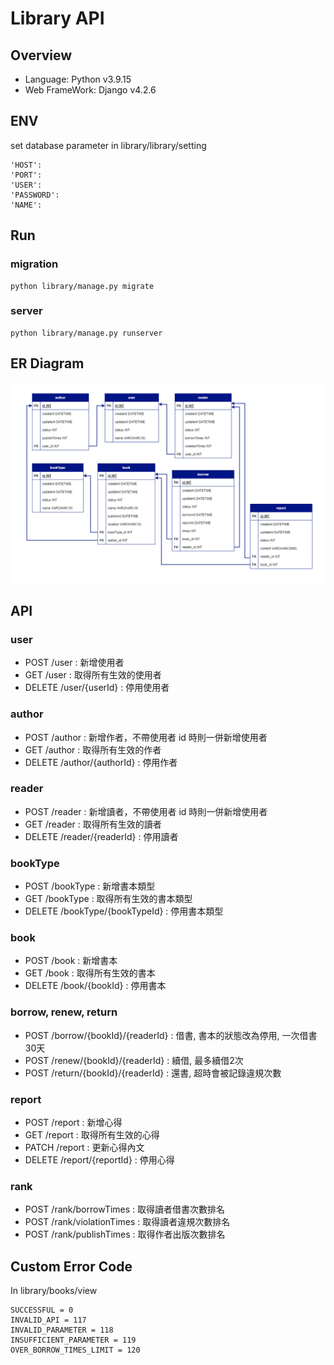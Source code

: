 # Library API

## Overview

- Language: Python v3.9.15
- Web FrameWork: Django v4.2.6

## ENV

set database parameter in library/library/setting

```
'HOST':
'PORT':
'USER':
'PASSWORD':
'NAME':
```

## Run

### migration

```
python library/manage.py migrate
```

### server

```
python library/manage.py runserver
```

## ER Diagram
![image](https://github.com/yuhexiong/library-api-python-django/blob/main/library/image/library_schema.png)

## API

### user

- POST /user : 新增使用者
- GET /user : 取得所有生效的使用者
- DELETE /user/{userId} : 停用使用者

### author

- POST /author : 新增作者，不帶使用者 id 時則一併新增使用者
- GET /author : 取得所有生效的作者
- DELETE /author/{authorId} : 停用作者

### reader

- POST /reader : 新增讀者，不帶使用者 id 時則一併新增使用者
- GET /reader : 取得所有生效的讀者
- DELETE /reader/{readerId} : 停用讀者

### bookType

- POST /bookType : 新增書本類型
- GET /bookType : 取得所有生效的書本類型
- DELETE /bookType/{bookTypeId} : 停用書本類型

### book

- POST /book : 新增書本
- GET /book : 取得所有生效的書本
- DELETE /book/{bookId} : 停用書本

### borrow, renew, return

- POST /borrow/{bookId}/{readerId} : 借書, 書本的狀態改為停用, 一次借書30天
- POST /renew/{bookId}/{readerId} : 續借, 最多續借2次
- POST /return/{bookId}/{readerId} : 還書, 超時會被記錄違規次數

### report

- POST /report : 新增心得
- GET /report : 取得所有生效的心得
- PATCH /report : 更新心得內文
- DELETE /report/{reportId} : 停用心得

### rank

- POST /rank/borrowTimes : 取得讀者借書次數排名
- POST /rank/violationTimes : 取得讀者違規次數排名
- POST /rank/publishTimes : 取得作者出版次數排名

## Custom Error Code

In library/books/view

```
SUCCESSFUL = 0
INVALID_API = 117
INVALID_PARAMETER = 118
INSUFFICIENT_PARAMETER = 119
OVER_BORROW_TIMES_LIMIT = 120
```
